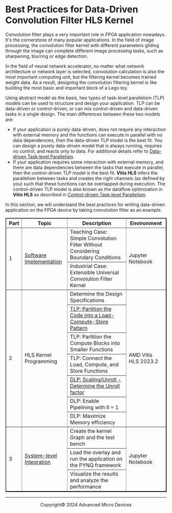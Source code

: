 # Best Practices for Data-Driven Convolution Filter HLS Kernel

Convolution filter plays a very important role in FPGA application nowadays. It's the cornerstone of many popular applications. In the field of image processing, the convolution filter kernel with different parameters gliding through the image can complete different image processing tasks, such as sharpening, blurring or edge detection.

In the field of neural network accelerator, no matter what network architecture or network layer is selected, convolution calculation is also the most important computing unit, but the filtering kernel becomes trained weight data. As a result, designing the convolution filtering kernel is like building the most basic and important block of a Lego toy.

Using abstract model as the basis, two types of task-level parallelism (TLP) models can be used to structure and design your application. TLP can be data-driven or control-driven, or can mix control-driven and data-driven tasks in a single design. The main differences between these two models are:

* If your application is purely data-driven, does not require any interaction with external memory and the functions can execute in parallel with no data dependencies, then the data-driven TLP model is the best fit. You can design a purely data-driven model that is always running, requires no control, and reacts only to data. For additional details refer to [Data-driven Task-level Parallelism](https://docs.amd.com/r/4lwvWeCi9jb~DWzdfWuVQQ/whHLtgBvkVhufkkguaTckA).
* If your application requires some interaction with external memory, and there are data dependencies between the tasks that execute in parallel, then the control-driven TLP model is the best fit. **Vitis HLS** infers the parallelism between tasks and creates the right channels (as defined by you) such that these functions can be overlapped during execution. The control-driven TLP model is also known as the dataflow optimization in **Vitis HLS** as described in [Control-driven Task-level Parallelism](https://docs.amd.com/r/4lwvWeCi9jb~DWzdfWuVQQ/vBrR0VK9YLAzu~BPeFSj3A).

In this section, we will understand the best practices for writing data-driven application on the FPGA device by taking convolution filter as an example.

<table border="2">
<thead>
  <tr>
    <th>Part</th>
    <th>Topic</th>
    <th>Description</th>
    <th>Environment</th>
  </tr>
</thead>
<tbody>
  <tr>
    <td rowspan="2">1</td>
    <td rowspan="2"><a href="https://github.com/Xilinx/xup_high_level_synthesis_design_flow/blob/main/source/conv_filter/notebook/baseline.md">Software Implementation</a></td>
    <td>Teaching Case: Simple Convolution Filter Without Considering Boundary Conditions</td>
    <td rowspan="2">Jupyter Notebook</td>
  </tr>
  <tr>
    <td>Industrial Case: Extensible Universal Convolution Filter Kernel</td>
  </tr>
  <tr>
    <td rowspan="7">2</td>
    <td rowspan="7">HLS Kernel Programming</td>
    <td>Determine the Design Specifications</td>
    <td rowspan="7">AMD Vitis HLS 2023.2</td>
  </tr>
  <tr>
    <td><a href="https://github.com/Xilinx/xup_high_level_synthesis_design_flow/blob/main/source/conv_filter/notebook/kernel_tlp.md">TLP: Partition the Code into a Load-Compute-Store Pattern</a></td>
  </tr>
  <tr>
    <td>TLP: Partition the Compute Blocks into Smaller Functions</td>
  </tr>
  <tr>
    <td>TLP: Connect the Load, Compute, and Store Functions</td>
  </tr>
  <tr>
    <td><a href="https://github.com/Xilinx/xup_high_level_synthesis_design_flow/blob/main/source/conv_filter/notebook/kernel_dlp.md">DLP: Scaling/Unroll - Determine the Unroll factor</a></td>
  </tr>
  <tr>
    <td>DLP: Enable Pipelining with II = 1</td>
  </tr>
  <tr>
    <td>DLP: Maximize Memory efficiency</td>
  </tr>
  <tr>
    <td rowspan="3">3</td>
    <td rowspan="3"><a href="https://github.com/Xilinx/xup_high_level_synthesis_design_flow/blob/main/source/conv_filter/notebook/filter2d_all.md">System-level Integration</a></td>
    <td>Create the kernel Graph and the test bench</td>
    <td rowspan="3">Jupyter Notebook</td>
  </tr>
    <tr>
    <td>Load the overlay and run the application on the PYNQ framework</td>
  </tr>
  <tr>
    <td>Visualize the results and analyze the performance</td>
  </tr>
</tbody>
</table>

---

<p align="center">Copyright© 2024 Advanced Micro Devices</p>
